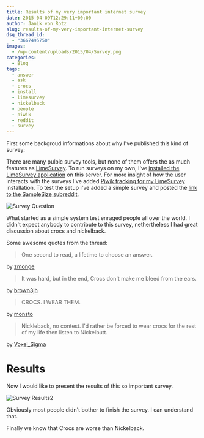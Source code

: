 ```yaml
---
title: Results of my very important internet survey
date: 2015-04-09T12:29:11+00:00
author: Janik von Rotz
slug: results-of-my-very-important-internet-survey
dsq_thread_id:
  - "3667495750"
images:
  - /wp-content/uploads/2015/04/Survey.png
categories:
  - Blog
tags:
  - answer
  - ask
  - crocs
  - install
  - limesurvey
  - nickelback
  - people
  - piwik
  - reddit
  - survey
---
```

First some backgroud informations about why I've published this kind of survey:

There are many pulbic survey tools, but none of them offers the as much features as [LimeSurvey](https://www.limesurvey.org).
To run surveys on my own, I've [installed  the LimeSurvey application](https://janikvonrotz.ch/2015/04/08/install-limesurvey-webapp/) on this server.
For more insight of how the user interacts with the surveys I've added [Piwik tracking for my LimeSurvey](https://janikvonrotz.ch/2015/04/09/enable-piwik-for-limesurvey/) installation.
To test the setup I've added a simple survey and posted the [link to the SampleSize subreddit](http://www.reddit.com/r/SampleSize/comments/31uvqp/casual_1_second_very_important_internet_survey/).
<!--more-->
![Survey Question](/wp-content/uploads/2015/04/Survey-Question.png)

What started as a simple system test enraged people all over the world. I didn't expect anybody to contribute to this survey, nethertheless I had great discussion about crocs and nickelback.

Some awesome quotes from the thread:

> One second to read, a lifetime to choose an answer.

by [zmonge](http://www.reddit.com/user/zmonge)

> It was hard, but in the end, Crocs don't make me bleed from the ears.

by [brown3jh](http://www.reddit.com/user/brown3jh)

> CROCS. I WEAR THEM.

by [monsto](http://www.reddit.com/user/monsto)

> Nickleback, no contest. I'd rather be forced to wear crocs for the rest of my life then listen to Nickelbutt.

by [Voxel_Sigma](http://www.reddit.com/user/Voxel_Sigma)

# Results

Now I would like to present the results of this so important survey.

![Survey Results2](/wp-content/uploads/2015/04/Survey-Results2.png)

Obviously most people didn't bother to finish the survey. I can understand that.

Finally we know that Crocs are worse than Nickelback.